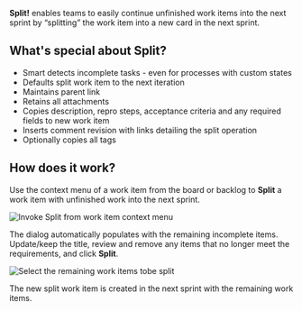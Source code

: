 **Split!** enables teams to easily continue unfinished work items into the next sprint by “splitting” the work item into a new card in the next sprint. 

## What's special about Split?
* Smart detects incomplete tasks - even for processes with custom states
* Defaults split work item to the next iteration
* Maintains parent link
* Retains all attachments
* Copies description, repro steps, acceptance criteria and any required fields to new work item
* Inserts comment revision with links detailing the split operation 
* Optionally copies all tags

## How does it work? 
Use the context menu of a work item from the board or backlog to **Split** a work item with unfinished work into the next sprint.

![Invoke Split from work item context menu](/img/split-contextmenu.png "Context Menu")

The dialog automatically populates with the remaining incomplete items.
Update/keep the title, review and remove any items that no longer meet the requirements, and click **Split**.

![Select the remaining work items tobe split](/img/split-dialog.png "Dialog")

The new split work item is created in the next sprint with the remaining work items.
